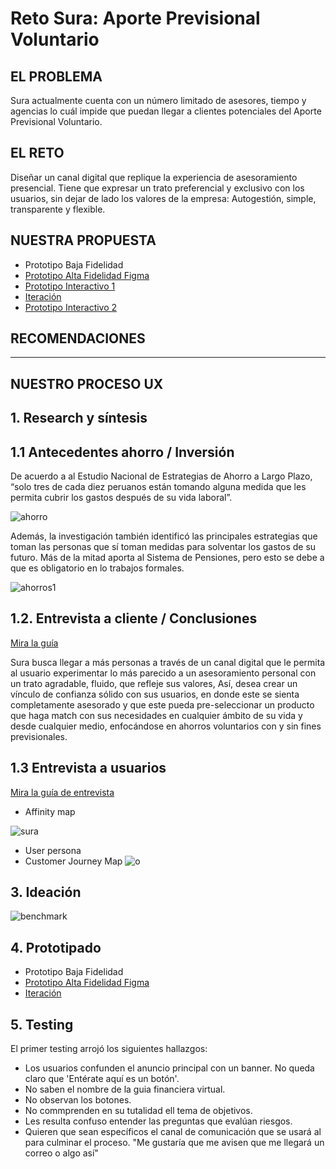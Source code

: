 # Reto Sura: Aporte Previsional Voluntario

## EL PROBLEMA

Sura actualmente cuenta con un número limitado de asesores, tiempo y agencias lo cuál impide que puedan llegar a clientes potenciales del Aporte Previsional Voluntario. 

## EL RETO
Diseñar un canal digital que replique la experiencia de asesoramiento presencial. Tiene que expresar un trato preferencial y exclusivo con los usuarios, sin dejar de lado los valores de la empresa: Autogestión, simple, transparente y flexible.

## NUESTRA PROPUESTA
* Prototipo Baja Fidelidad 
* [Prototipo Alta Fidelidad Figma](https://www.figma.com/file/ayEe6W55d4YXTetWOK7pjISM/Sura)
* [Prototipo Interactivo 1](https://marvelapp.com/60g85e7/screen/48924458)
* [Iteración](https://www.figma.com/file/gUlMYK6DETiqDMHYQn9iGD/Sura-Iteraci%C3%B3n?node-id=0%3A1)
* [Prototipo Interactivo 2](https://marvelapp.com/5j3f427/screen/49040406)

## RECOMENDACIONES
__________________________________________________________

## NUESTRO PROCESO UX
## 1. Research y síntesis
## 1.1 Antecedentes ahorro / Inversión 
De acuerdo a al Estudio Nacional de Estrategias de Ahorro a Largo Plazo, “solo tres de cada diez peruanos están tomando alguna medida que les permita  cubrir  los  gastos  después  de  su  vida  laboral”.

![ahorro](https://user-images.githubusercontent.com/39272944/46797384-a3720a00-cd14-11e8-9ce0-3329f445c10a.PNG)

Además, la investigación también identificó las principales estrategias que toman las personas que sí toman medidas para solventar los gastos de su futuro. Más de la mitad aporta al Sistema de Pensiones, pero esto se debe a que es obligatorio en lo trabajos formales.

![ahorros1](https://user-images.githubusercontent.com/39272944/46797386-a40aa080-cd14-11e8-9a2e-d3814b2927f8.PNG)

## 1.2. Entrevista a cliente / Conclusiones
[Mira la guía](https://docs.google.com/document/d/1RdIR5wttSsMWahKoMv37SkoRe98zZyHepsxfxxrTJCU/edit?usp=drive_web&ouid=115052824033741376306)

Sura busca llegar a más personas a través de un canal digital que le permita al usuario experimentar lo más parecido a un asesoramiento personal con un trato agradable, fluido, que refleje sus valores, Así, desea crear un vínculo de confianza sólido con sus usuarios, en donde este se sienta completamente asesorado y que este pueda pre-seleccionar un producto que haga match con sus necesidades en cualquier ámbito de su vida y desde cualquier medio, enfocándose en ahorros voluntarios con y sin fines previsionales.


## 1.3 Entrevista a usuarios
[Mira la guía de entrevista](https://docs.google.com/document/d/1b5Ty-o1FSDjBLRQC6dzTJZ7nZOXevRd7AMJJZEauI1s/edit?usp=sharing)

* Affinity map

![sura](https://user-images.githubusercontent.com/39272944/46798230-f8af1b00-cd16-11e8-97a6-1ad2a3e60499.jpg)

* User persona
* Customer Journey Map
![o](https://user-images.githubusercontent.com/39272944/46800177-7fb2c200-cd1c-11e8-8345-ea213f862959.png)


## 3. Ideación
![benchmark](https://user-images.githubusercontent.com/39272944/46798682-3e201800-cd18-11e8-9119-95cc54cc086b.PNG)
## 4. Prototipado
* Prototipo Baja Fidelidad 
* [Prototipo Alta Fidelidad Figma](https://www.figma.com/file/ayEe6W55d4YXTetWOK7pjISM/Sura)
* [Iteración](https://www.figma.com/file/gUlMYK6DETiqDMHYQn9iGD/Sura-Iteraci%C3%B3n?node-id=0%3A1)
## 5. Testing
El primer testing arrojó los siguientes hallazgos:
* Los usuarios confunden el anuncio principal con un banner. No queda claro que 'Entérate aquí es un botón'.
* No saben el nombre de la guia financiera virtual.
* No observan los botones.
* No commprenden en su tutalidad ell tema de objetivos.
* Les resulta confuso entender las preguntas que evalúan riesgos. 
* Quieren que sean específicos el canal de comunicación que se usará al para culminar el proceso. "Me gustaría que me avisen que me llegará un correo o algo así"